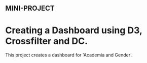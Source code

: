 ## MINI-PROJECT

# Creating a Dashboard using D3, Crossfilter and DC.

This project creates a dashboard for 'Academia and Gender'.